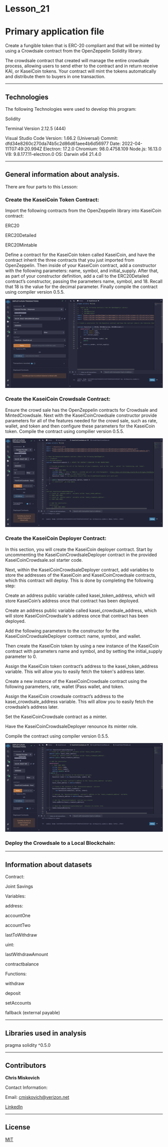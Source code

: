 # Lesson_21
# Primary application file
Create a fungible token that is ERC-20 compliant and that will be minted by using a Crowdsale contract from the OpenZeppelin Solidity library.

The crowdsale contract that created will manage the entire crowdsale process, allowing users to send ether to the contract and in return receive KAI, or KaseiCoin tokens. Your contract will mint the tokens automatically and distribute them to buyers in one transaction.

---

## Technologies

The following Technologies were used to develop this program:

Solidity

Terminal
    Version 2.12.5 (444)

Visual Studio Code
    Version: 1.66.2 (Universal)
    Commit: dfd34e8260c270da74b5c2d86d61aee4b6d56977
    Date: 2022-04-11T07:49:20.994Z
    Electron: 17.2.0
    Chromium: 98.0.4758.109
    Node.js: 16.13.0
    V8: 9.8.177.11-electron.0
    OS: Darwin x64 21.4.0
    
---

## General information about analysis.
There are four parts to this Lesson:

### Create the KaseiCoin Token Contract:

Import the following contracts from the OpenZeppelin library into KaseiCoin contract:

ERC20

ERC20Detailed

ERC20Mintable

Define a contract for the KaseiCoin token called KaseiCoin, and have the contract inherit the three contracts that you just imported from OpenZeppelin.  Then inside of your KaseiCoin contract, add a constructor with the following parameters: name, symbol, and initial_supply.  After that, as part of your constructor definition, add a call to the ERC20Detailed contract’s constructor, passing the parameters name, symbol, and 18. Recall that 18 is the value for the decimal parameter.  Finally compile the contract using compiler version 0.5.5.

![Compiled](./Execution_Results/KaseiCoin_Compile.png)


### Create the KaseiCoin Crowdsale Contract:

Ensure the crowd sale has the OpenZeppelin contracts for Crowdsale and MintedCrowdsale.  Next with the KaseiCoinCrowdsale constructor provide parameters for all of the features needed for the crowd sale, such as rate, wallet, and token and then configure these parameters for the KaseiCoin token.  Compile the contract using compilier version 0.5.5.

![Compiled](./Execution_Results/Deploy_KaseiCoin_CrowdSale_Contract.png)





### Create the KaseiCoin Deployer Contract:

In this section, you will create the KaseiCoin deployer contract. Start by uncommenting the KaseiCoinCrowdsaleDeployer contract in the provided KaseiCoinCrowdsale.sol starter code.

Next, within the KaseiCoinCrowdsaleDeployer contract, add variables to store the addresses of the KaseiCoin and KaseiCoinCrowdsale contracts, which this contract will deploy. This is done by completing the following step:

Create an address public variable called kasei_token_address, which will store KaseiCoin’s address once that contract has been deployed.

Create an address public variable called kasei_crowdsale_address, which will store KaseiCoinCrowdsale's address once that contract has been deployed.

Add the following parameters to the constructor for the KaseiCoinCrowdsaleDeployer contract: name, symbol, and wallet.

Then create the KaseiCoin token by using a new instance of the KaseiCoin contract with parameters name and symbol, and by setting the initial_supply parameter to 0.

Assign the KaseiCoin token contract’s address to the kasei_token_address variable. This will allow you to easily fetch the token's address later.

Create a new instance of the KaseiCoinCrowdsale contract using the following parameters, rate, wallet (Pass wallet, and token. 

Assign the KaseiCoin crowdsale contract’s address to the kasei_crowdsale_address variable. This will allow you to easily fetch the crowdsale’s address later.

Set the KaseiCoinCrowdsale contract as a minter.

Have the KaseiCoinCrowdsaleDeployer renounce its minter role.

Compile the contract using compiler version 0.5.5.

![Deployer_contract](./Execution_Results/CrowdFund_Compiled.png)


### Deploy the Crowdsale to a Local Blockchain:
---

## Information about datasets

Contract:

Joint Savings

Variables:

   address:
    
   accountOne
   
   accountTwo
   
   lastToWithdraw
   
   uint:
   
   lastWithdrawAmount
   
   contractbalance
   

Functions:

withdraw

deposit

setAccounts

fallback (external payable)

---

## Libraries used in analysis

pragma solidity ^0.5.0

---

## Contributors


**Chris Miskovich**

Contact Information:

Email: cmiskovich@verizon.net

[LinkedIn](https://www.linkedin.com/in/christopher-miskovich-9a61b0234/) 

---

## License

[MIT](/license.txt)

